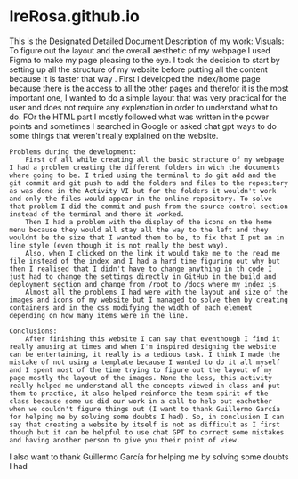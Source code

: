 # IreRosa.github.io
This is the Designated Detailed Document
    Description of my work:
        Visuals: To figure out the layout and the overall aesthetic of my webpage I used Figma to make my page pleasing to the eye.
        I took the decision to start by setting up all the structure of my website before putting all the content because it is faster that way .
        First I developed the index/home page because there is the access to all the other pages and therefor it is the most important one, I wanted to do a simple layout that was very practical for the user and does not require any explenation in order to understand what to do.
        FOr the HTML part I mostly followed what was written in the power points and sometimes I searched in Google or asked chat gpt ways to do some things that weren't really explained on the website.

    Problems during the development:
        First of all while creating all the basic structure of my webpage I had a problem creating the different folders in wich the documents where going to be. I tried using the terminal to do git add and the git commit and git push to add the folders and files to the repository as was done in the Activity VI but for the folders it wouldn't work and only the files would appear in the online repository. To solve that problem I did the commit and push from the source control section instead of the terminal and there it worked.
        Then I had a problem with the display of the icons on the home menu because they would all stay all the way to the left and they wouldnt be the size that I wanted them to be, to fix that I put an in line style (even though it is not really the best way).
        Also, when I clicked on the link it would take me to the read me file instead of the index and I had a hard time figuring out why but then I realised that I didn't have to change anything in th code I just had to change the settings directly in GitHub in the build and deployment section and change from /root to /docs where my index is.
        Almost all the problems I had were with the layout and size of the images and icons of my website but I managed to solve them by creating containers and in the css modifying the width of each element depending on how many items were in the line.

    Conclusions:
        After finishing this website I can say that eventhough I find it really amusing at times and when I'm inspired designing the website can be entertaining, it really is a tedious task. I think I made the mistake of not using a template because I wanted to do it all myself and I spent most of the time trying to figure out the layout of my page mostly the layout of the images. None the less, this activity really helped me understand all the concepts viewed in class and put them to practice, it also helped reinforce the team spirit of the class because some us did our work in a call to help out eachother when we couldn't figure things out (I want to thank Guillermo García for helping me by solving some doubts I had). So, in conclusion I can say that creating a website by itself is not as difficult as I first though but it can be helpful to use chat GPT to correct some mistakes and having another person to give you their point of view.


I also want to thank Guillermo García for helping me by solving some doubts I had